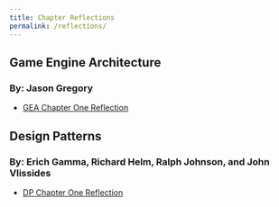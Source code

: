 ```yaml
---
title: Chapter Reflections
permalink: /reflections/
---
```


## Game Engine Architecture 
### By: Jason Gregory

- [GEA Chapter One Reflection](Chapter-Reflections/GEAChapter1.md)

## Design Patterns
### By: Erich Gamma, Richard Helm, Ralph Johnson, and John Vlissides

- [DP Chapter One Reflection](Chapter-Reflections/DPChapter1.md)
